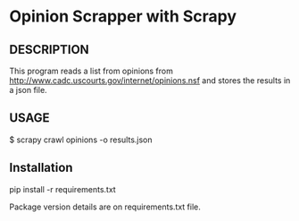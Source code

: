 Opinion Scrapper with Scrapy
===================

## DESCRIPTION ##

This program reads a list from opinions from http://www.cadc.uscourts.gov/internet/opinions.nsf and stores the results in a json file.

## USAGE ##

 $ scrapy crawl opinions -o results.json


## Installation

   pip install -r requirements.txt

Package version details are on requirements.txt file.



